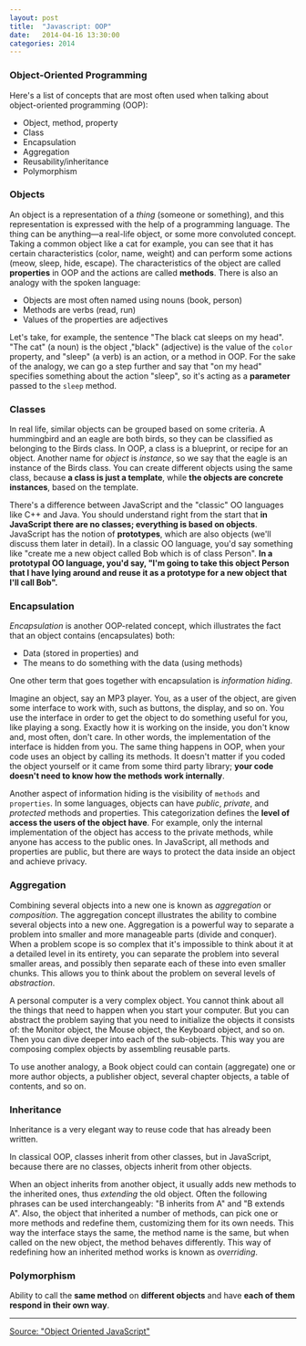 ```yaml
---
layout: post
title:  "Javascript: OOP"
date:   2014-04-16 13:30:00
categories: 2014
---
```


### Object-Oriented Programming ###

Here's a list of concepts that are most often used when talking about object-oriented programming (OOP):

* Object, method, property
* Class
* Encapsulation
* Aggregation
* Reusability/inheritance
* Polymorphism

### Objects ###

An object is a representation of a *thing* (someone or something), and this representation is expressed with the help of a programming language. The thing can be anything—a real-life object, or some more convoluted concept. Taking a common object like a cat for example, you can see that it has certain characteristics (color, name, weight) and can perform some actions (meow, sleep, hide, escape). The characteristics of the object are called **properties** in OOP and the actions are called **methods**.
There is also an analogy with the spoken language:

* Objects are most often named using nouns (book, person)
* Methods are verbs (read, run)
* Values of the properties are adjectives

Let's take, for example, the sentence "The black cat sleeps on my head". "The cat"
(a noun) is the object ,"black" (adjective) is the value of the `color` property, and "sleep" (a verb) is an action, or a method in OOP. For the sake of the analogy, we can go a step further and say that "on my head" specifies something about the action "sleep", so it's acting as a **parameter** passed to the `sleep` method.

### Classes ###

In real life, similar objects can be grouped based on some criteria. A hummingbird and an eagle are both birds, so they can be classified as belonging to the Birds class. In OOP, a class is a blueprint, or recipe for an object. Another name for *object* is *instance*, so we say that the eagle is an instance of the Birds class. You can create different objects using the same class, because **a class is just a template**, while **the objects are concrete instances**, based on the template.

There's a difference between JavaScript and the "classic" OO languages like C++ and Java. You should understand right from the start that **in JavaScript there are no classes; everything is based on objects**. JavaScript has the notion of **prototypes**, which are also objects (we'll discuss them later in detail). In a classic OO language, you'd say something like "create me a new object called Bob which is of class Person". **In a prototypal OO language, you'd say, "I'm going to take this object Person that I have lying around and reuse it as a prototype for a new object that I'll call Bob".**

### Encapsulation ###

*Encapsulation* is another OOP-related concept, which illustrates the fact that an object contains (encapsulates) both:

* Data (stored in properties) and
* The means to do something with the data (using methods)

One other term that goes together with encapsulation is *information hiding*.

Imagine an object, say an MP3 player. You, as a user of the object, are given some interface to work with, such as buttons, the display, and so on. You use the interface in order to get the object to do something useful for you, like playing a song. Exactly how it is working on the inside, you don't know and, most often, don't care. In other words, the implementation of the interface is hidden from you. The same thing happens in OOP, when your code uses an object by calling its methods. It doesn't matter if you coded the object yourself or it came from some third party library; **your code doesn't need to know how the methods work internally**.

Another aspect of information hiding is the visibility of `methods` and `properties`. In some languages, objects can have *public*, *private*, and *protected* methods and properties. This categorization defines the **level of access the users of the object have**. For example, only the internal implementation of the object has access to the private methods, while anyone has access to the public ones. In JavaScript, all methods and properties are public, but there are ways to protect the data inside an object and achieve privacy.

### Aggregation ###

Combining several objects into a new one is known as *aggregation* or *composition*. The aggregation concept illustrates the ability to combine several objects into a new one. Aggregation is a powerful way to separate a problem into smaller and more manageable parts (divide and conquer). When a problem scope is so complex that it's impossible to think about it at a detailed level in its entirety, you can separate the problem into several smaller areas, and possibly then separate each of these into even smaller chunks. This allows you to think about the problem on several levels of *abstraction*.

A personal computer is a very complex object. You cannot think about all the things that need to happen when you start your computer. But you can abstract the problem saying that you need to initialize the objects it consists of: the Monitor object, the Mouse object, the Keyboard object, and so on. Then you can dive deeper into each of the sub-objects. This way you are composing complex objects by assembling reusable parts.

To use another analogy, a Book object could can contain (aggregate) one or more author objects, a publisher object, several chapter objects, a table of contents, and
so on.

### Inheritance ###

Inheritance is a very elegant way to reuse code that has already been written.

In classical OOP, classes inherit from other classes, but in JavaScript, because there are no classes, objects inherit from other objects.

When an object inherits from another object, it usually adds new methods to the inherited ones, thus *extending* the old object. Often the following phrases can be used interchangeably: "B inherits from A" and "B extends A". Also, the object that inherited a number of methods, can pick one or more methods and redefine them, customizing them for its own needs. This way the interface stays the same, the method name is the same, but when called on the new object, the method behaves differently. This way of redefining how an inherited method works is known as *overriding*.

### Polymorphism ###

Ability to call the **same method** on **different objects** and have **each of them respond in their own way**.

---

[Source: "Object Oriented JavaScript"](http://www.amazon.com/Object-Oriented-JavaScript-Stoyan-Stefanov-ebook/dp/B0057UNEJC/)